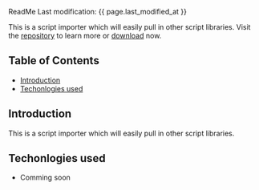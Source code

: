 
ReadMe Last modification: {{ page.last_modified_at }}

This is a script importer which will easily pull in other script libraries. Visit the [repository](https://github.com/tmpworldwide/custom-imports) to learn more or [download](https://github.com/tmpworldwide/custom-imports/archive/gh-pages.zip) now.

## Table of Contents

* [Introduction](#introduction)
* [Techonlogies used](#techonlogies-used)


## Introduction

This is a script importer which will easily pull in other script libraries.

## Techonlogies used

* Comming soon

